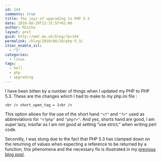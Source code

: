 ```yaml
---
id: 144
comments: true
title: The joys of upgrading to PHP 5.3
date: 2010-08-20T12:31:57+01:00
author: Mischa
layout: post
guid: http://mmt.me.uk/blog/?p=144
permalink: /blog/2010/08/20/php-5_3/
itsec_enable_ssl:
  - "1"
categories:
  - linux
tags:
  - hell
  - php
  - upgrading
---
```

I have been bitten by a number of things when I updated my PHP to PHP 5.3. These are the changes which I had to make to my php.ini file : 

`<br />
short_open_tag = 1<br />
` 

This option allows for the use of the short hand  `"<?"` and  `"?>"` used as abbreviations for `"<?php"` and  `"php?>"`. And yes, shorts hand are good, I am super lazy, insofar as I am not good at setting &#8220;use strict;&#8221; when writing perl code. 

Secondly, I was stung due to the fact that PHP 5.3 has clamped down on the returning of values when expecting a reference to be returned by a function, this phenomena and the necessary fix is illustrated in my [previous blog post](https://mmt.me.uk/blog/2010/08/20/openid-wp-brokenness/).
